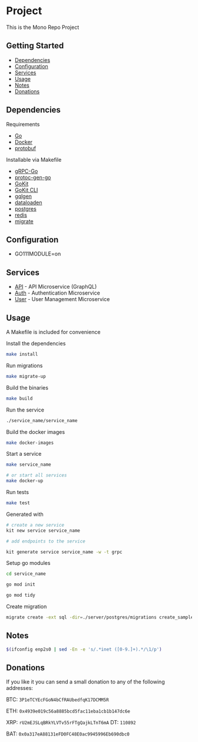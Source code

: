 # Project

This is the Mono Repo Project

## Getting Started

- [Dependencies](#dependencies)
- [Configuration](#configuration)
- [Services](#services)
- [Usage](#usage)
- [Notes](#notes)
- [Donations](#donations)

## Dependencies

Requirements
- [Go](https://golang.org/dl/)
- [Docker](https://www.docker.com/get-started)
- [protobuf](https://github.com/protocolbuffers/protobuf/releases)

Installable via Makefile
- [gRPC-Go](https://github.com/grpc/grpc-go)
- [protoc-gen-go](https://github.com/golang/protobuf/tree/master/protoc-gen-go)
- [GoKit](https://gokit.io/)
- [GoKit CLI](https://github.com/kujtimiihoxha/kit)
- [gqlgen](https://github.com/99designs/gqlgen)
- [dataloaden](github.com/vektah/dataloaden)
- [postgres](https://www.postgresql.org/)
- [redis](https://redis.io/)
- [migrate](https://github.com/golang-migrate/migrate/tree/master/cli)

## Configuration

- GO111MODULE=on

## Services

- [API](https://github.com/emurmotol/project/tree/master/api) - API Microservice (GraphQL)
- [Auth](https://github.com/emurmotol/project/tree/master/auth) - Authentication Microservice
- [User](https://github.com/emurmotol/project/tree/master/user) - User Management Microservice

## Usage

A Makefile is included for convenience

Install the dependencies
```bash
make install
```

Run migrations
```bash
make migrate-up
```

Build the binaries
```bash
make build
```

Run the service
```bash
./service_name/service_name
```

Build the docker images
```bash
make docker-images
```

Start a service
```bash
make service_name

# or start all services
make docker-up
```

Run tests
```bash
make test
```

Generated with
```bash
# create a new service
kit new service service_name

# add endpoints to the service

kit generate service service_name -w -t grpc
```

Setup go modules
```bash
cd service_name

go mod init

go mod tidy
```

Create migration
```bash
migrate create -ext sql -dir=./server/postgres/migrations create_sample_table
```

## Notes

```bash
$(ifconfig enp2s0 | sed -En -e 's/.*inet ([0-9.]+).*/\1/p')
```

## Donations

If you like it you can send a small donation to any of the following addresses:

BTC: `3P1eTCYEcFGoN4bCfRAUbedfqK17DCMM5R`

ETH: `0x4939e019c56a8885bcd5fac11eba1cb1b147dc6e`

XRP: `rU2mEJSLqBRkYLVTv55rFTgQajkLTnT6mA` DT: `110892`

BAT: `0x0a317eA88131eFD0FC48E0ac9945996Eb690dbc0`